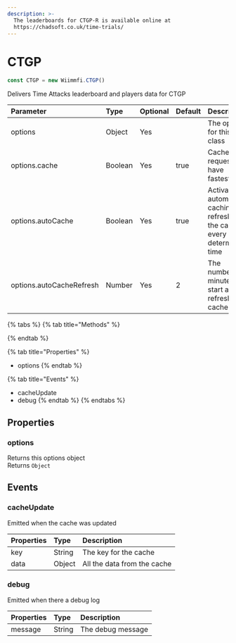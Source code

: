 ```yaml
---
description: >-
  The leaderboards for CTGP-R is available online at
  https://chadsoft.co.uk/time-trials/
---
```


# CTGP

```javascript
const CTGP = new Wiimmfi.CTGP()
```

Delivers Time Attacks leaderboard and players data for CTGP

| Parameter | Type | Optional | Default | Description |
| :--- | :--- | :--- | :--- | :--- |
| options | Object | Yes |  | The options for this class |
| options.cache | Boolean | Yes | true | Cache the requests to have fastest load |
| options.autoCache | Boolean | Yes | true | Activates automatic caching, it refreshes the cache every determined time |
| options.autoCacheRefresh | Number | Yes | 2 | The number of minutes to start auto refresh cache |

{% tabs %}
{% tab title="Methods" %}

{% endtab %}

{% tab title="Properties" %}
* options
{% endtab %}

{% tab title="Events" %}
* cacheUpdate
* debug
{% endtab %}
{% endtabs %}

## Properties

### options

Returns this options object  
Returns `Object`

## Events

### cacheUpdate

Emitted when the cache was updated

| Properties | Type | Description |
| :--- | :--- | :--- |
| key | String | The key for the cache |
| data | Object | All the data from the cache |

### debug

Emitted when there a debug log

| Properties | Type | Description |
| :--- | :--- | :--- |
| message | String | The debug message |



